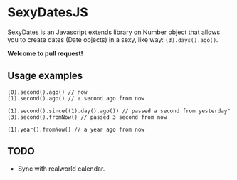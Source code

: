 SexyDatesJS
===========

SexyDates is an Javascript extends library on Number object that allows you to create dates (Date objects) in a sexy, like way: `(3).days().ago()`.

**Welcome to pull request!**

Usage examples
--------------
```
(0).second().ago() // now
(1).second().ago() // a second ago from now

(1).second().since((1).day().ago()) // passed a second from yesterday"
(3).second().fromNow() // passed 3 second from now

(1).year().fromNow() // a year ago from now
```

TODO
----
- Sync with realworld calendar.
